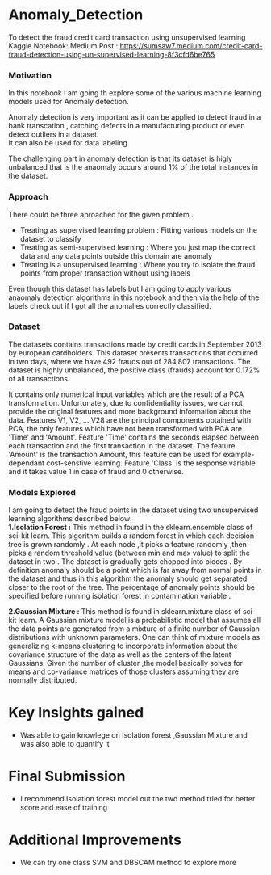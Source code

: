 # Anomaly_Detection
To detect the fraud credit card  transaction using unsupervised learning 
Kaggle Notebook: 
Medium Post : https://sumsaw7.medium.com/credit-card-fraud-detection-using-un-supervised-learning-8f3cfd6be765

### Motivation 

In this notebook I am going th explore some of the various machine learning models used for Anomaly detection. <br>

Anomaly detection is very important as it can be applied to detect fraud in a bank transcation , catching defects in a manufacturing product or even detect outliers in a dataset. <br> It can also be used for data labeling 

The challenging part in anomaly detection is that its dataset is higly unbalanced that is the anaomaly occurs around 1% of the total instances in the dataset. <br>

### Approach 

There could be three aproached for the given problem . 
* Treating as supervised learning problem : Fitting various models on the dataset to classify<br> 
* Treating as semi-supervised learning : Where you just map the correct data and any data points outside this domain are anomaly<br>
* Treating is a unsupervised learning : Where you try to isolate the fraud points from proper transaction without using labels <br>

Even though this dataset has labels but I am going to apply various anaomaly detection algorithms in this notebook and then via the help of the labels check out if I got all the anomalies correctly classified. 

### Dataset 

The datasets contains transactions made by credit cards in September 2013 by european cardholders.
This dataset presents transactions that occurred in two days, where we have 492 frauds out of 284,807 transactions. The dataset is highly unbalanced, the positive class (frauds) account for 0.172% of all transactions.

It contains only numerical input variables which are the result of a PCA transformation. Unfortunately, due to confidentiality issues, we cannot provide the original features and more background information about the data. Features V1, V2, … V28 are the principal components obtained with PCA, the only features which have not been transformed with PCA are 'Time' and 'Amount'. Feature 'Time' contains the seconds elapsed between each transaction and the first transaction in the dataset. The feature 'Amount' is the transaction Amount, this feature can be used for example-dependant cost-senstive learning. Feature 'Class' is the response variable and it takes value 1 in case of fraud and 0 otherwise.<br>


### Models Explored

I am going to detect the fraud points in the dataset using two unsupervised learning algorithms described below:<br>
**1.Isolation Forest :** This method in found in the sklearn.ensemble class of sci-kit learn. This algorithm builds a random forest in which each decision tree is grown randomly . At each node ,it picks a feature randomly ,then picks a random threshold value (between min and max value) to split the dataset in two . The dataset is gradually gets chopped into pieces . By definition anomaly should be a point which is far away from normal points in the dataset and thus in this algorithm the anomaly should get separated closer to the root of the tree. The percentage of anomaly points should be specified before running isolation forest in contamination variable .

**2.Gaussian Mixture :** This method is found in sklearn.mixture class of sci-kit learn. A Gaussian mixture model is a probabilistic model that assumes all the data points are generated from a mixture of a finite number of Gaussian distributions with unknown parameters. One can think of mixture models as generalizing k-means clustering to incorporate information about the covariance structure of the data as well as the centers of the latent Gaussians. Given the number of cluster ,the model basically solves for means and co-variance matrices of those clusters assuming they are normally distributed.

# Key Insights gained 
- Was able to gain knowlege on Isolation forest ,Gaussian Mixture and was also able to quantify it <br>

# Final Submission 
- I recommend Isolation forest model out the two method tried for better score and ease of training <br>

# Additional Improvements 
- We can try one class SVM and DBSCAM method to explore more 

